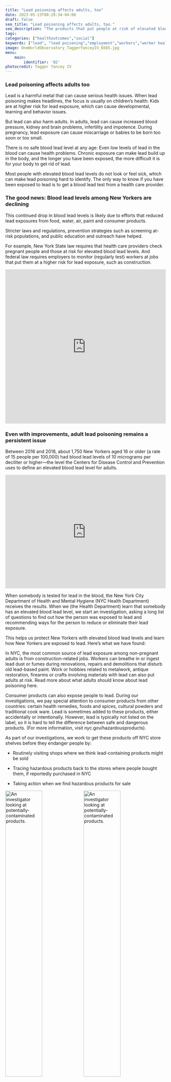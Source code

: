 ```yaml
---
title: "Lead poisoning affects adults, too"
date: 2023-05-23T08:29:34-04:00
draft: false
seo_title: "Lead poisoning affects adults, too."
seo_description: "The products that put people at risk of elevated blood lead levels."
tags: 
categories: ["healthoutcomes","social"]
keywords: ["lead", "lead poisoning","employment","workers","worker health","elevated blood lead levels"]
image: OneWorldObservatory_TaggerYanceyIV_6565.jpg
menu:
    main:
        identifier: '02'
photocredit: Tagger Yancey IV
---
```

### Lead poisoning affects adults too 

Lead is a harmful metal that can cause serious health issues. When lead poisoning makes headlines, the focus is usually on children’s health: Kids are at higher risk for lead exposure, which can cause developmental, learning and behavior issues. 

But lead can also harm adults. In adults, lead can cause increased blood pressure, kidney and brain problems, infertility and impotence. During pregnancy, lead exposure can cause miscarriage or babies to be born too soon or too small. 

There is no safe blood lead level at any age: Even low levels of lead in the blood can cause health problems. Chronic exposure can make lead build up in the body, and the longer you have been exposed, the more difficult it is for your body to get rid of lead.  

Most people with elevated blood lead levels do not look or feel sick, which can make lead poisoning hard to identify. The only way to know if you have been exposed to lead is to get a blood lead test from a health care provider.

### The good news: Blood lead levels among New Yorkers are declining 

This continued drop in blood lead levels is likely due to efforts that reduced lead exposures from food, water, air, paint and consumer products.  

Stricter laws and regulations, prevention strategies such as screening at-risk populations, and public education and outreach have helped. 

For example, New York State law requires that health care providers check pregnant people and those at risk for elevated blood lead levels. And federal law requires employers to monitor (regularly test) workers at jobs that put them at a higher risk for lead exposure, such as construction.  

</div>

<iframe title="Lead poisoning in NYC adults" class="wide my-4" aria-label="Interactive line chart" id="datawrapper-chart-i7Bgo" src="https://datawrapper.dwcdn.net/i7Bgo/4/" scrolling="no" frameborder="0" style="width: 0; min-width: 100% !important; border: none;" height="485" data-external="1"></iframe><script type="text/javascript">!function(){"use strict";window.addEventListener("message",(function(a){if(void 0!==a.data["datawrapper-height"]){var e=document.querySelectorAll("iframe");for(var t in a.data["datawrapper-height"])for(var r=0;r<e.length;r++)if(e[r].contentWindow===a.source){var i=a.data["datawrapper-height"][t]+"px";e[r].style.height=i}}}))}();</script>

<div class="narrow">

### Even with improvements, adult lead poisoning remains a persistent issue

Between 2016 and 2018, about 1,750 New Yorkers aged 16 or older (a rate of 15 people per 100,000) had blood lead levels of 10 micrograms per deciliter or higher—the level the Centers for Disease Control and Prevention uses to define an elevated blood lead level for adults.

</div>

<iframe title="Elevated blood lead levels in NYC adults" class="wide my-4" aria-label="Table" id="datawrapper-chart-Wxnny" src="https://datawrapper.dwcdn.net/Wxnny/1/" scrolling="no" frameborder="0" style="width: 0; min-width: 100% !important; border: none;" height="357" data-external="1"></iframe><script type="text/javascript">!function(){"use strict";window.addEventListener("message",(function(a){if(void 0!==a.data["datawrapper-height"]){var e=document.querySelectorAll("iframe");for(var t in a.data["datawrapper-height"])for(var r=0;r<e.length;r++)if(e[r].contentWindow===a.source){var i=a.data["datawrapper-height"][t]+"px";e[r].style.height=i}}}))}();</script>

<div class="narrow">

When somebody is tested for lead in the blood, the New York City Department of Health and Mental Hygiene (NYC Health Department) receives the results. When we (the Health Department) learn that somebody has an elevated blood lead level, we start an investigation, asking a long list of questions to find out how the person was exposed to lead and recommending ways for the person to reduce or eliminate their lead exposure.  

This helps us protect New Yorkers with elevated blood lead levels and learn how New Yorkers are exposed to lead. Here’s what we have found: 

In NYC, the most common source of lead exposure among non-pregnant adults is from construction-related jobs. Workers can breathe in or ingest lead dust or fumes during renovations, repairs and demolitions that disturb old lead-based paint. Work or hobbies related to metalwork, antique restoration, firearms or crafts involving materials with lead can also put adults at risk. Read more about what adults should know about lead poisoning here.

Consumer products can also expose people to lead. During our investigations, we pay special attention to consumer products from other countries: certain health remedies, foods and spices, cultural powders and traditional cook ware. Lead is sometimes added to these products, either accidentally or intentionally. However, lead is typically not listed on the label, so it is hard to tell the difference between safe and dangerous products. (For more information, visit nyc.gov/hazardousproducts). 

As part of our investigations, we work to get these products off NYC store shelves before they endanger people by:  

* Routinely visiting shops where we think lead-containing products might be sold 

* Tracing hazardous products back to the stores where people bought them, if reportedly purchased in NYC 

* Taking action when we find hazardous products for sale 

</div>
<div class="wide my-4">

<img src="Anon_lead_shopping.png" alt="An investigator looking at potentially-contaminated products." style="width:48%; height:auto" class="px-1">
<img src="Anon_lead_shopping 2.png" alt="An investigator looking at potentially-contaminated products." style="width:48%; height:auto" class="px-1">
<p class="fs-sm pl-1"><em>An investigator looking at potentially contaminated products.</em></p>
</div>
<div class="narrow">

We buy products from NYC stores and send them to a lab for testing. Between 2017 and 2021:  

<div class="row my-2 border-top border-bottom py-2">
    <div class="col-md-6" ><p class="fs-xl">We tested around<br>
    <span style="font-size:50px; font-weight:bold;">3,000</span><br>
    products</p>
    </div>
    <div class="col-md-6 text-right">
    <p class="fs-xl">and found that over<br>
    <span style="font-size:50px; font-weight:bold">1,800</span><br>
    had detectable levels of lead.</p>
    </div>
</div>

When we identify a product that has more lead than the allowable limits, we take enforcement actions to protect New Yorkers. We order the shops to stop selling the contaminated products and require them to post warning signs to inform their customers about the dangers of these products.  

Since 2010, we have surveyed over 1,800 businesses and removed over 30,000 hazardous consumer products from store shelves. You can <a href="https://data.cityofnewyork.us/Health/Metal-Content-of-Consumer-Products-Tested-by-the-N/da9u-wz3r" target="_blank"> find more data on consumer products we test on Open Data.</a>

### One type of product that is more likely to contain lead are spices purchased abroad

We recommend that New Yorkers <a href="https://jphmpdirect.com/2018/12/06/infographic-a-spoonful-of-lead/" target="blank">buy their spices locally in NYC, even if the spices are imported, rather than purchasing them abroad.</a>

A NYC Health Department study on spices collected during investigations between 2008 and 2017, including nearly 1,500 samples of spices from 41 countries, found that more than half of spice samples had detectable lead concentrations. About one-third of the samples had a lead level higher than two parts per million (ppm), the permissible limit in the U.S. for lead in food additives. 

Spices purchased abroad are more than three times as likely to exceed the permissible amount compared with spices purchased at stores in the US. Spices sold in stores in the US are subject to regulatory oversight, such as border control checks and surveillance by state and federal agencies, which likely decreases the chance of lead contamination in those products.  

</div>

<iframe title="Lead Concentration in Spices by Country of Purchase" class="wide my-4" aria-label="Table" id="datawrapper-chart-8fc1p" src="https://datawrapper.dwcdn.net/8fc1p/1/" scrolling="no" frameborder="0" style="width: 0; min-width: 100% !important; border: none;" height="631" data-external="1"></iframe><script type="text/javascript">!function(){"use strict";window.addEventListener("message",(function(a){if(void 0!==a.data["datawrapper-height"]){var e=document.querySelectorAll("iframe");for(var t in a.data["datawrapper-height"])for(var r=0;r<e.length;r++)if(e[r].contentWindow===a.source){var i=a.data["datawrapper-height"][t]+"px";e[r].style.height=i}}}))}();</script>

<div class="narrow">

### It is not just spices 

We have also investigated numerous cases of lead poisoning in children and adults associated with using:  

</div>
  <div class="wide row my-4 fs-sm">
    <div class="col-sm-4 col-xs-12">
      <a href="https://ajph.aphapublications.org/doi/10.2105/AJPH.2022.306906"><i>Traditional health remedies</i></a> including certain Ayurvedic medications prescribed or purchased over‐the‐counter in the U.S. or abroad. 
    </div>
    <div class="col-sm-4 col-xs-12">
      <a href="https://www.cdc.gov/mmwr/volumes/71/wr/mm7122a3.htm"><i>Traditional or handmade ceramic and metal dishware</i></a> that may contain lead at levels thousands of times higher than regulatory limits. Lead in dishware can transfer to the food or drinks that are prepared, stored or served in these products.  
    </div>
    <div class="col-sm-4 col-xs-12">
      <a href="https://www.nyc.gov/site/doh/health/health-topics/hazardous-cosmetics-powders.page"><i>Cultural powders</i></a> such as kohl, kajal, surma and sindoor. Lead can get into the body if a person touches their mouth after handling these products. 
    </div>
  </div>

<div class="narrow">

Certain immigrant communities in NYC are at higher risk of lead exposure. For example, South Asians are more likely to have elevated blood lead levels compared to other NYC residents. In addition to lead paint and occupational lead hazards, poisonings in this community have been associated with using traditional consumer products. <a href="https://link.springer.com/article/10.1007/s10903-016-0403-5" target="_blank">Read more about lead poisoning and South Asians in NYC here.</a>

### Take steps to protect yourself and your family from lead exposure 

If you do construction, metal work, antique restoration or other work or hobbies that might bring you into contact with lead: 

* Use protective clothing and a proper respirator, and follow all safety protocols  
* Wash your hands and face before eating, drinking, or smoking  
* Avoid eating, drinking or smoking in the work area 
* Wash your work clothing separately from household laundry 

<strong>Avoid consumer products that may contain lead.</strong> For more information, visit <a href="https://www.nyc.gov/site/doh/health/health-topics/lead-poisoning-hazardous-consumer-products.page">www.nyc.gov/hazardousproducts. </a>


If you think you or your family members are at risk for lead poisoning, <strong>ask your health care provider for a blood lead test.</strong> Remind your provider to test your child for lead poisoning at ages 1 and 2 and ask about testing older children. If you need help finding a provider for no-cost or low-cost care, regardless of immigration status, insurance, or ability to pay, call 311 or NYC Health + Hospitals at 844-NYC-4NYC (844-692-4692) for information.

<a href="https://www.nyc.gov/lead">Visit nyc.gov/lead or call 311 for more information</a>. 

<hr class="my-4">
<div style="font-size: 12px" class="mb-2"> Source: <a href="https://pubmed.ncbi.nlm.nih.gov/30507772/">Hore, Paromita PhD, MPH; Alex-Oni, Kolapo MPH; Sedlar, Slavenka MA; Nagin, Deborah MPH. A Spoonful of Lead: A 10-Year Look at Spices as a Potential Source of Lead Exposure. Journal of Public Health Management and Practice: January/February 2019 - Volume 25 - Issue - p S63-S70 doi: 10.1097/PHH.0000000000000876</a></div>